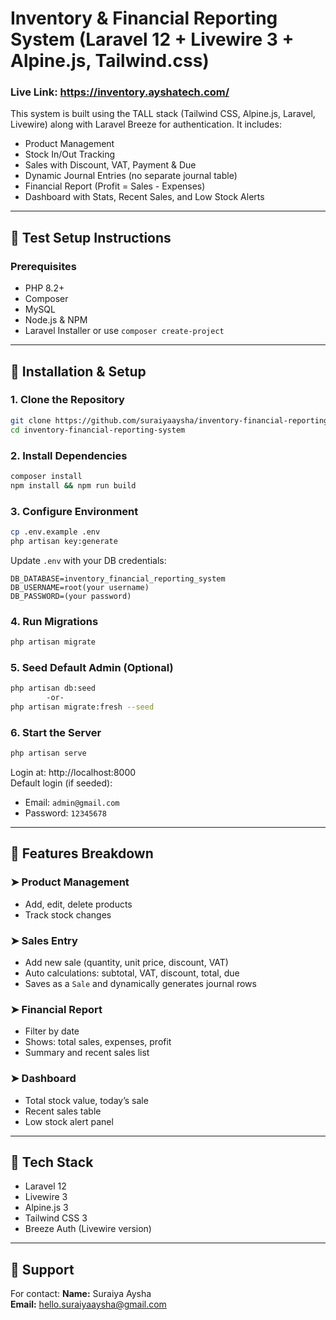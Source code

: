 # Inventory & Financial Reporting System (Laravel 12 + Livewire 3 + Alpine.js, Tailwind.css)

### Live Link: https://inventory.ayshatech.com/

This system is built using the TALL stack (Tailwind CSS, Alpine.js, Laravel, Livewire) along with Laravel Breeze for authentication. It includes:

-   Product Management
-   Stock In/Out Tracking
-   Sales with Discount, VAT, Payment & Due
-   Dynamic Journal Entries (no separate journal table)
-   Financial Report (Profit = Sales - Expenses)
-   Dashboard with Stats, Recent Sales, and Low Stock Alerts

---

## 🧪 Test Setup Instructions

### Prerequisites

-   PHP 8.2+
-   Composer
-   MySQL
-   Node.js & NPM
-   Laravel Installer or use `composer create-project`

---

## 🚀 Installation & Setup

### 1. Clone the Repository

```bash
git clone https://github.com/suraiyaaysha/inventory-financial-reporting-system
cd inventory-financial-reporting-system
```

### 2. Install Dependencies

```bash
composer install
npm install && npm run build
```

### 3. Configure Environment

```bash
cp .env.example .env
php artisan key:generate
```

Update `.env` with your DB credentials:

```
DB_DATABASE=inventory_financial_reporting_system
DB_USERNAME=root(your username)
DB_PASSWORD=(your password)
```

### 4. Run Migrations

```bash
php artisan migrate
```

### 5. Seed Default Admin (Optional)

```bash
php artisan db:seed
        -or-
php artisan migrate:fresh --seed
```

### 6. Start the Server

```bash
php artisan serve
```

Login at: http://localhost:8000  
Default login (if seeded):

-   Email: `admin@gmail.com`
-   Password: `12345678`

---

## 🔧 Features Breakdown

### ➤ Product Management

-   Add, edit, delete products
-   Track stock changes

### ➤ Sales Entry

-   Add new sale (quantity, unit price, discount, VAT)
-   Auto calculations: subtotal, VAT, discount, total, due
-   Saves as a `Sale` and dynamically generates journal rows

### ➤ Financial Report

-   Filter by date
-   Shows: total sales, expenses, profit
-   Summary and recent sales list

### ➤ Dashboard

-   Total stock value, today’s sale
-   Recent sales table
-   Low stock alert panel

---

## 🧩 Tech Stack

-   Laravel 12
-   Livewire 3
-   Alpine.js 3
-   Tailwind CSS 3
-   Breeze Auth (Livewire version)

---

## 🙋 Support

For contact:
**Name:** Suraiya Aysha  
**Email:** hello.suraiyaaysha@gmail.com
